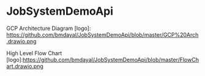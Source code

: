 # JobSystemDemoApi
GCP Architecture Diagram
[logo]: https://github.com/bmdayal/JobSystemDemoApi/blob/master/GCP%20Arch.drawio.png

High Level Flow Chart
[logo]:https://github.com/bmdayal/JobSystemDemoApi/blob/master/FlowChart.drawio.png
